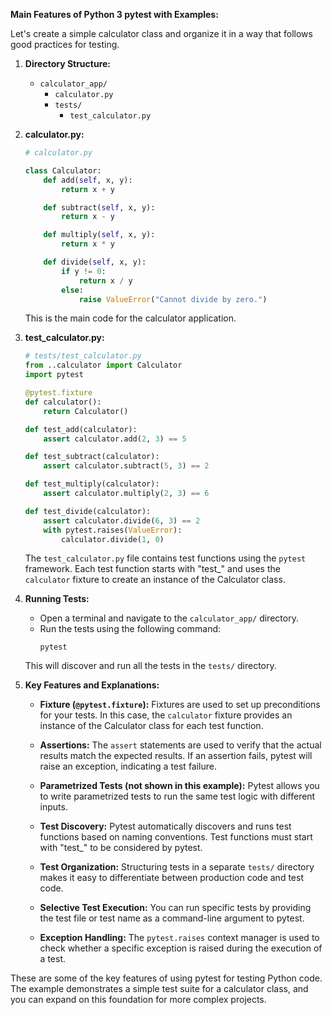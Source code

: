 
**Main Features of Python 3 pytest with Examples:**

Let's create a simple calculator class and organize it in a way that follows good practices for testing.

1. **Directory Structure:**
   - `calculator_app/`
     - `calculator.py`
     - `tests/`
       - `test_calculator.py`

2. **calculator.py:**
   ```python
   # calculator.py

   class Calculator:
       def add(self, x, y):
           return x + y

       def subtract(self, x, y):
           return x - y

       def multiply(self, x, y):
           return x * y

       def divide(self, x, y):
           if y != 0:
               return x / y
           else:
               raise ValueError("Cannot divide by zero.")
   ```
   This is the main code for the calculator application.

3. **test_calculator.py:**
   ```python
   # tests/test_calculator.py
   from ..calculator import Calculator
   import pytest

   @pytest.fixture
   def calculator():
       return Calculator()

   def test_add(calculator):
       assert calculator.add(2, 3) == 5

   def test_subtract(calculator):
       assert calculator.subtract(5, 3) == 2

   def test_multiply(calculator):
       assert calculator.multiply(2, 3) == 6

   def test_divide(calculator):
       assert calculator.divide(6, 3) == 2
       with pytest.raises(ValueError):
           calculator.divide(1, 0)
   ```
   The `test_calculator.py` file contains test functions using the `pytest` framework. Each test function starts with "test_" and uses the `calculator` fixture to create an instance of the Calculator class.

4. **Running Tests:**
   - Open a terminal and navigate to the `calculator_app/` directory.
   - Run the tests using the following command:
     ```
     pytest
     ```
   This will discover and run all the tests in the `tests/` directory.

5. **Key Features and Explanations:**
   - **Fixture (`@pytest.fixture`):** Fixtures are used to set up preconditions for your tests. In this case, the `calculator` fixture provides an instance of the Calculator class for each test function.

   - **Assertions:** The `assert` statements are used to verify that the actual results match the expected results. If an assertion fails, pytest will raise an exception, indicating a test failure.

   - **Parametrized Tests (not shown in this example):** Pytest allows you to write parametrized tests to run the same test logic with different inputs.

   - **Test Discovery:** Pytest automatically discovers and runs test functions based on naming conventions. Test functions must start with "test_" to be considered by pytest.

   - **Test Organization:** Structuring tests in a separate `tests/` directory makes it easy to differentiate between production code and test code.

   - **Selective Test Execution:** You can run specific tests by providing the test file or test name as a command-line argument to pytest.

   - **Exception Handling:** The `pytest.raises` context manager is used to check whether a specific exception is raised during the execution of a test.

These are some of the key features of using pytest for testing Python code. The example demonstrates a simple test suite for a calculator class, and you can expand on this foundation for more complex projects.